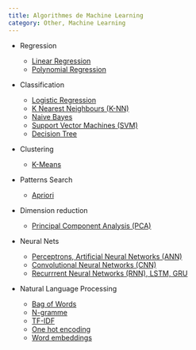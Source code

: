 ```yaml
---
title: Algorithmes de Machine Learning
category: Other, Machine Learning
---
```


* Regression
  * [Linear Regression](linear-regression.md)
  * [Polynomial Regression](polynomial-regression.md)

* Classification
  * [Logistic Regression](logistic-regression.md)
  * [K Nearest Neighbours (K-NN)](knn.md)
  * [Naive Bayes](naive-bayes.md)
  * [Support Vector Machines (SVM)](svm.md)
  * [Decision Tree](decision-tree.md)

* Clustering
  * [K-Means](k-means.md)

* Patterns Search
  * [Apriori](apriori.md)

* Dimension reduction
  * [Principal Component Analysis (PCA)](pca.md)

* Neural Nets
  * [Perceptrons, Artificial Neural Networks (ANN)](ann.md)
  * [Convolutional Neural Networks (CNN)](cnn.md)
  * [Recurrrent Neural Networks (RNN), LSTM, GRU](rnn.md)

* Natural Language Processing
  * [Bag of Words](nlp-bow.md)
  * [N-gramme](nlp-ngram.md) 
  * [TF-IDF](nlp-tf-idf.md)
  * [One hot encoding](nlp-one-hot.md)
  * [Word embeddings](nlp-word-embeddings.md)